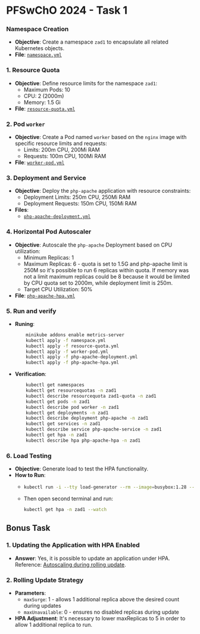 # **PFSwChO 2024 - Task 1**

### **Namespace Creation**
- **Objective**: Create a namespace `zad1` to encapsulate all related Kubernetes objects.
- **File**: [`namespace.yml`](namespace.yml)

### **1. Resource Quota**
- **Objective**: Define resource limits for the namespace `zad1`:
  - Maximum Pods: 10
  - CPU: 2 (2000m)
  - Memory: 1.5 Gi
- **File**: [`resource-quota.yml`](resource-quota.yml)

### **2. Pod `worker`**
- **Objective**: Create a Pod named `worker` based on the `nginx` image with specific resource limits and requests:
  - Limits: 200m CPU, 200Mi RAM
  - Requests: 100m CPU, 100Mi RAM
- **File**: [`worker-pod.yml`](worker-pod.yml)

### **3. Deployment and Service**
- **Objective**: Deploy the `php-apache` application with resource constraints:
  - Deployment Limits: 250m CPU, 250Mi RAM
  - Deployment Requests: 150m CPU, 150Mi RAM
- **Files**:
  - [`php-apache-deployment.yml`](php-apache-deployment.yml)

### **4. Horizontal Pod Autoscaler**
- **Objective**: Autoscale the `php-apache` Deployment based on CPU utilization:
  - Minimum Replicas: 1
  - Maximum Replicas: 6 - quota is set to 1.5G and php-apache limit is 250M so it's possible to run 6 replicas within quota. If memory was not a limit maximum replicas could be 8 because it would be limited by CPU quota set to 2000m, while deployment limit is 250m.
  - Target CPU Utilization: 50%
- **File**: [`php-apache-hpa.yml`](php-apache-hpa.yml)

### **5. Run and verify**
- **Runing**:
    ```bash
        minikube addons enable metrics-server
        kubectl apply -f namespace.yml
        kubectl apply -f resource-quota.yml
        kubectl apply -f worker-pod.yml
        kubectl apply -f php-apache-deployment.yml
        kubectl apply -f php-apache-hpa.yml
    ```
- **Verification**:
    ```bash
        kubectl get namespaces
        kubectl get resourcequotas -n zad1
        kubectl describe resourcequota zad1-quota -n zad1
        kubectl get pods -n zad1
        kubectl describe pod worker -n zad1
        kubectl get deployments -n zad1
        kubectl describe deployment php-apache -n zad1
        kubectl get services -n zad1
        kubectl describe service php-apache-service -n zad1
        kubectl get hpa -n zad1
        kubectl describe hpa php-apache-hpa -n zad1
    ```


### **6. Load Testing**
- **Objective**: Generate load to test the HPA functionality.
- **How to Run**:
  - ```bash
    kubectl run -i --tty load-generator --rm --image=busybox:1.28 --restart=Never -- /bin/sh -c "while sleep 0.01; do wget -q -O- http://php-apache-service.zad1.svc.cluster.local; done"
    ```
  - Then open second terminal and run:
    ```bash
    kubectl get hpa -n zad1 --watch
    ```


## **Bonus Task**

### **1. Updating the Application with HPA Enabled**
- **Answer**: Yes, it is possible to update an application under HPA. 
Reference: [Autoscaling during rolling update](https://kubernetes.io/docs/tasks/run-application/horizontal-pod-autoscale/#autoscaling-during-rolling-update).
  

### **2. Rolling Update Strategy**
- **Parameters**:
  - `maxSurge`: 1  - allows 1 additional replica above the desired count during updates
  - `maxUnavailable`: 0 - ensures no disabled replicas during update
- **HPA Adjustment**: It's necessary to lower maxReplicas to 5 in order to allow 1 additional replica to run.